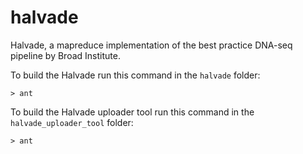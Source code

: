 halvade
=======

Halvade, a mapreduce implementation of the best practice DNA-seq pipeline by Broad Institute.

To build the Halvade run this command in the `halvade` folder:

`> ant` 

To build the Halvade uploader tool run this command in the `halvade_uploader_tool` folder:

`> ant`
